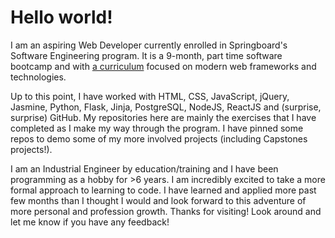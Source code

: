 # Hello world!

I am an aspiring Web Developer currently enrolled in Springboard's Software Engineering program. It is a 9-month, part time software bootcamp and with [a curriculum](https://bit.ly/3fO0A1U "Software Engineering Career Track") focused on modern web frameworks and technologies.

Up to this point, I have worked with HTML, CSS, JavaScript, jQuery, Jasmine, Python, Flask, Jinja, PostgreSQL, NodeJS, ReactJS and (surprise, surprise) GitHub. My repositories here are mainly the exercises that I have completed as I make my way through the program. I have pinned some repos to demo some of my more involved projects (including Capstones projects!). 

I am an Industrial Engineer by education/training and I have been programming as a hobby for >6 years. I am incredibly excited to take a more formal approach to learning to code. I have learned and applied more past few months than I thought I would and look forward to this adventure of more personal and profession growth. Thanks for visiting! Look around and let me know if you have any feedback!
